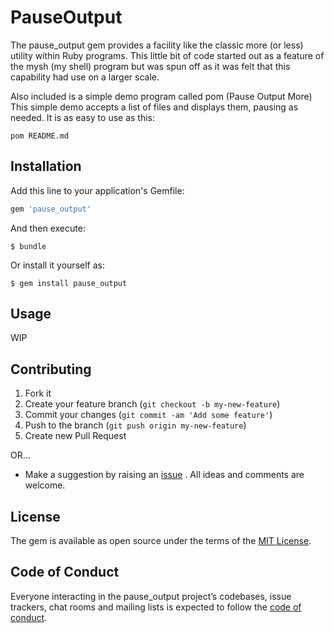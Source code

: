 # PauseOutput

The pause_output gem provides a facility like the classic more (or less) utility
within Ruby programs. This little bit of code started out as a feature of the
mysh (my shell) program but was spun off as it was felt that this capability
had use on a larger scale.

Also included is a simple demo program called pom (Pause Output More) This
simple demo accepts a list of files and displays them, pausing as needed.
It is as easy to use as this:

    pom README.md

## Installation

Add this line to your application's Gemfile:

```ruby
gem 'pause_output'
```

And then execute:

    $ bundle

Or install it yourself as:

    $ gem install pause_output

## Usage

WIP

## Contributing

1. Fork it
2. Create your feature branch (`git checkout -b my-new-feature`)
3. Commit your changes (`git commit -am 'Add some feature'`)
4. Push to the branch (`git push origin my-new-feature`)
5. Create new Pull Request

OR...

* Make a suggestion by raising an
 [issue](https://github.com/PeterCamilleri/pause_output/issues)
. All ideas and comments are welcome.

## License

The gem is available as open source under the terms of the
[MIT License](./LICENSE.txt).

## Code of Conduct

Everyone interacting in the pause_output project’s codebases, issue trackers,
chat rooms and mailing lists is expected to follow the
[code of conduct](./CODE_OF_CONDUCT.md).
